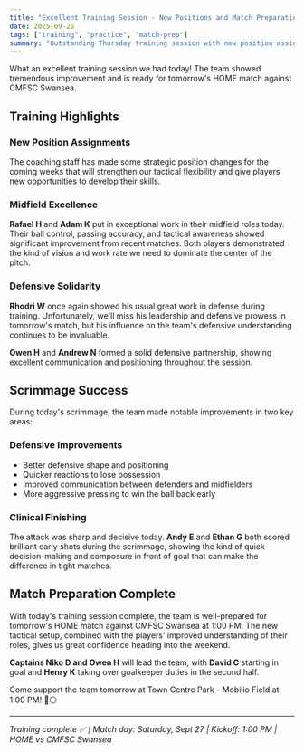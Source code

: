 ```yaml
---
title: "Excellent Training Session - New Positions and Match Preparation"
date: 2025-09-26
tags: ["training", "practice", "match-prep"]
summary: "Outstanding Thursday training session with new position assignments, brilliant midfield work from Rafael and Adam, and impressive defensive improvements from the squad."
---
```


What an excellent training session we had today! The team showed tremendous improvement and is ready for tomorrow's HOME match against CMFSC Swansea.

## Training Highlights

### New Position Assignments
The coaching staff has made some strategic position changes for the coming weeks that will strengthen our tactical flexibility and give players new opportunities to develop their skills.

### Midfield Excellence
**Rafael H** and **Adam K** put in exceptional work in their midfield roles today. Their ball control, passing accuracy, and tactical awareness showed significant improvement from recent matches. Both players demonstrated the kind of vision and work rate we need to dominate the center of the pitch.

### Defensive Solidarity
**Rhodri W** once again showed his usual great work in defense during training. Unfortunately, we'll miss his leadership and defensive prowess in tomorrow's match, but his influence on the team's defensive understanding continues to be invaluable.

**Owen H** and **Andrew N** formed a solid defensive partnership, showing excellent communication and positioning throughout the session.

## Scrimmage Success

During today's scrimmage, the team made notable improvements in two key areas:

### Defensive Improvements
- Better defensive shape and positioning
- Quicker reactions to lose possession
- Improved communication between defenders and midfielders
- More aggressive pressing to win the ball back early

### Clinical Finishing
The attack was sharp and decisive today. **Andy E** and **Ethan G** both scored brilliant early shots during the scrimmage, showing the kind of quick decision-making and composure in front of goal that can make the difference in tight matches.

## Match Preparation Complete

With today's training session complete, the team is well-prepared for tomorrow's HOME match against CMFSC Swansea at 1:00 PM. The new tactical setup, combined with the players' improved understanding of their roles, gives us great confidence heading into the weekend.

**Captains Niko D and Owen H** will lead the team, with **David C** starting in goal and **Henry K** taking over goalkeeper duties in the second half.

Come support the team tomorrow at Town Centre Park - Mobilio Field at 1:00 PM! 🔵⚪

---

*Training complete ✅ | Match day: Saturday, Sept 27 | Kickoff: 1:00 PM | HOME vs CMFSC Swansea*
